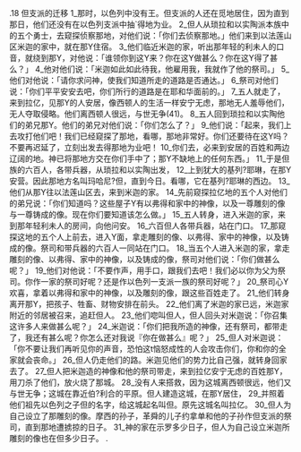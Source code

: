 .18 
但支派的迁移 
1_那时，以色列中没有王。但支派的人还在觅地居住，因为直到那日，他们还没有在以色列支派中抽`得地为业。 2_但人从琐拉和以实陶派本族中的五个勇士，去窥探侦察那地，对他们说：「你们去侦察那地。」他们来到以法莲山区米迦的家中，就在那Y住宿。 3_他们临近米迦的家，听出那年轻的利未人的口音，就绕到那Y，对他说：「谁领你到这Y来？你在这Y做甚么？你在这Y得了甚么？」 4_他对他们说：「米迦如此如此待我，他雇用我，我就作了他的祭司。」 5_他们对他说：「请你求问神，使我们知道所走的道路是否通达。」 6_祭司对他们说：「你们平平安安去吧，你们所行的道路是在耶和华面前的。」 
7_五人就走了，来到拉亿，见那Y的人安居，像西顿人的生活一样安宁无虑，那地无人羞辱他们，无人夺取侵略。他们离西顿人很远，与世无争(41)。 8_五人回到琐拉和以实陶他们的弟兄那Y。他们的弟兄对他们说：「你们怎么了？」 9_他们说：「起来，我们上去攻打他们吧！我们已经窥探了那地，看哪，那地非常好。你们还要待在这Y吗？不要再迟延了，立刻出发去得那地为业吧！ 10_你们去，必来到安居的百姓和两边辽阔的地。神已将那地方交在你们手中了；那Y不缺地上的任何东西。」 
11_于是但族的六百人，各带兵器，从琐拉和以实陶出发， 12_上到犹大的基列?耶琳，在那Y安营。因此那地方名叫玛哈尼?但，直到今日。看哪，它在基列?耶琳的西边。 13_他们从那Y往以法莲山区去，来到米迦的家。 
14_先前窥探拉亿地的五个人对他们的弟兄说：「你们知道吗？这些屋子Y有以弗得和家中的神像，以及一尊雕刻的像与一尊铸成的像。现在你们要知道该怎么做。」 15_五人转身，进入米迦的家，来到那年轻利未人的房间，向他问安。 16_六百但人各带兵器，站在门口。 17_那窥探这地的五个人上前去，进入Y面，拿走雕刻的像、以弗得、家中的神像，以及铸成的像。祭司和带兵器的六百人一同站在门口。 18_当五个人进入米迦的家，拿走雕刻的像、以弗得、家中的神像，以及铸成的像，祭司对他们说：「你们做甚么呢？」 19_他们对他说：「不要作声，用手口，跟我们去吧！我们必以你为父为祭司。你作一家的祭司好呢？还是作以色列一支派一族的祭司好呢？」 20_祭司心Y欢喜，拿着以弗得和家中的神像，以及雕刻的像，跟这些百姓走了。 
21_他们转身离开那Y，把孩子、牲畜、财物安排在前头。 22_他们离了米迦的家已远，米迦家附近的邻居被召来，追赶但人。 23_他们唿叫但人，但人回头对米迦说：「你召集这许多人来做甚么呢？」 24_米迦说：「你们把我所造的神像，还有祭司，都带走了，我还有甚么呢？你怎么还对我说『你在做甚么』呢？」 25_但人对米迦说：「你不要让我们再听见你的声音，恐怕这t恼怒成性的人会攻击你们，你和你的全家就会丧命。」 26_但人仍走他们的路。米迦见他们的势力比自己强，就转身回家去了。 
27_但人把米迦造的神像和他的祭司带走，来到拉亿安宁无虑的百姓那Y，用刀杀了他们，放火烧了那城。 28_没有人来搭救，因为这城离西顿很远，他们又与世无争；这城在靠近伯?利合的平原。但人建造这城，在那Y居住， 29_并照着他们祖先以色列之子但的名字，给这城起名叫但。原先这城名叫拉亿。 30_但人为自己设立了那雕刻的像。摩西的孙子，革舜的儿子约拿单和他的子孙作但支派的祭司，直到那地遭掳掠的日子。 31_神的家在示罗多少日子，但人为自己设立米迦所雕刻的像也在但多少日子。 
  .